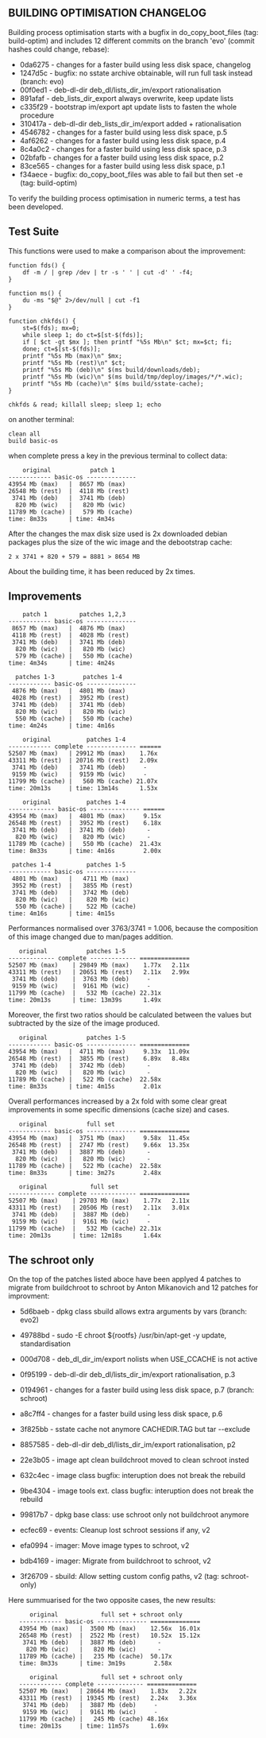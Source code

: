 BUILDING OPTIMISATION CHANGELOG
-------------------------------

Building process optimisation starts with a bugfix in do_copy_boot_files (tag: build-optim)
and includes 12 different commits on the branch 'evo' (commit hashes could change, rebase):

* 0da6275 - changes for a faster build using less disk space, changelog
* 1247d5c - bugfix: no sstate archive obtainable, will run full task instead  (branch: evo)
* 00f0ed1 - deb-dl-dir deb_dl/lists_dir_im/export rationalisation
* 891afaf - deb_lists_dir_export always overwrite, keep update lists
* c335f29 - bootstrap im/export apt update lists to fasten the whole procedure
* 310417a - deb-dl-dir deb_lists_dir_im/export added + rationalisation
* 4546782 - changes for a faster build using less disk space, p.5
* 4af6262 - changes for a faster build using less disk space, p.4
* 8c4a0c2 - changes for a faster build using less disk space, p.3
* 02bfafb - changes for a faster build using less disk space, p.2
* 83ce565 - changes for a faster build using less disk space, p.1
* f34aece - bugfix: do_copy_boot_files was able to fail but then set -e  (tag: build-optim)

To verify the building process optimisation in numeric terms, a test has been developed.


Test Suite
----------

This functions were used to make a comparison about the improvement:

	function fds() {
	    df -m / | grep /dev | tr -s ' ' | cut -d' ' -f4;
	}

	function ms() {
	    du -ms "$@" 2>/dev/null | cut -f1
	}

	function chkfds() {
	    st=$(fds); mx=0;
	    while sleep 1; do ct=$[st-$(fds)];
	    if [ $ct -gt $mx ]; then printf "%5s Mb\n" $ct; mx=$ct; fi;
	    done; ct=$[st-$(fds)];
	    printf "%5s Mb (max)\n" $mx;
	    printf "%5s Mb (rest)\n" $ct;
	    printf "%5s Mb (deb)\n" $(ms build/downloads/deb);
	    printf "%5s Mb (wic)\n" $(ms build/tmp/deploy/images/*/*.wic);
	    printf "%5s Mb (cache)\n" $(ms build/sstate-cache);
	}

	chkfds & read; killall sleep; sleep 1; echo

on another terminal:

	clean all
	build basic-os

when complete press a key in the previous terminal to collect data:

	    original           patch 1
	------------ basic-os --------------
	43954 Mb (max)   |  8657 Mb (max)
	26548 Mb (rest)  |  4118 Mb (rest)
	 3741 Mb (deb)   |  3741 Mb (deb)
	  820 Mb (wic)   |   820 Mb (wic)
	11789 Mb (cache) |   579 Mb (cache)
	time: 8m33s      | time: 4m34s

After the changes the max disk size used is 2x downloaded debian packages
plus the size of the wic image and the debootstrap cache:

	2 x 3741 + 820 + 579 = 8881 > 8654 MB

About the building time, it has been reduced by 2x times.


Improvements
------------

	    patch 1         patches 1,2,3
	------------ basic-os --------------
	 8657 Mb (max)   |  4876 Mb (max)
	 4118 Mb (rest)  |  4028 Mb (rest)
	 3741 Mb (deb)   |  3741 Mb (deb)
	  820 Mb (wic)   |   820 Mb (wic)
	  579 Mb (cache) |   550 Mb (cache)
	time: 4m34s      | time: 4m24s

	  patches 1-3        patches 1-4
	------------ basic-os --------------
	 4876 Mb (max)   |  4801 Mb (max)
	 4028 Mb (rest)  |  3952 Mb (rest)
	 3741 Mb (deb)   |  3741 Mb (deb)
	  820 Mb (wic)   |   820 Mb (wic)
	  550 Mb (cache) |   550 Mb (cache)
	time: 4m24s      | time: 4m16s

	    original          patches 1-4
	------------ complete -------------- ======
	52507 Mb (max)   | 29912 Mb (max)    1.76x
	43311 Mb (rest)  | 20716 Mb (rest)   2.09x
	 3741 Mb (deb)   |  3741 Mb (deb)     -
	 9159 Mb (wic)   |  9159 Mb (wic)     -
	11799 Mb (cache) |   560 Mb (cache) 21.07x
	time: 20m13s     | time: 13m14s      1.53x

	    original          patches 1-4
	------------- basic-os -------------- ======
	43954 Mb (max)   |  4801 Mb (max)     9.15x
	26548 Mb (rest)  |  3952 Mb (rest)    6.18x
	 3741 Mb (deb)   |  3741 Mb (deb)      -
	  820 Mb (wic)   |   820 Mb (wic)      -
	11789 Mb (cache) |   550 Mb (cache)  21.43x
	time: 8m33s      | time: 4m16s        2.00x

	 patches 1-4          patches 1-5
	------------ basic-os --------------
	 4801 Mb (max)   |   4711 Mb (max)
	 3952 Mb (rest)  |   3855 Mb (rest)
	 3741 Mb (deb)   |   3742 Mb (deb)
	  820 Mb (wic)   |    820 Mb (wic)
	  550 Mb (cache) |    522 Mb (cache)
	time: 4m16s      | time: 4m15s

Performances normalised over 3763/3741 = 1.006, because the composition of
this image changed due to man/pages addition.

	   original           patches 1-5
	------------- complete ------------- ==============
	52507 Mb (max)    | 29849 Mb (max)    1.77x   2.11x
	43311 Mb (rest)   | 20651 Mb (rest)   2.11x   2.99x
	 3741 Mb (deb)    |  3763 Mb (deb)     -
	 9159 Mb (wic)    |  9161 Mb (wic)     -
	11799 Mb (cache)  |   532 Mb (cache) 22.31x
	time: 20m13s      | time: 13m39s      1.49x

Moreover, the first two ratios should be calculated between the values but
subtracted by the size of the image produced.

	   original           patches 1-5
	------------ basic-os -------------- ==============
	43954 Mb (max)   |  4711 Mb (max)     9.33x  11.09x
	26548 Mb (rest)  |  3855 Mb (rest)    6.89x   8.48x
	 3741 Mb (deb)   |  3742 Mb (deb)      -
	  820 Mb (wic)   |   820 Mb (wic)      -
	11789 Mb (cache) |   522 Mb (cache)  22.58x
	time: 8m33s      | time: 4m15s        2.01x

Overall performances increased by a 2x fold with some clear great
improvements in some specific dimensions (cache size) and cases.

	   original           full set
	------------ basic-os -------------- ==============
	43954 Mb (max)   |  3751 Mb (max)     9.58x  11.45x
	26548 Mb (rest)  |  2747 Mb (rest)    9.66x  13.35x
	 3741 Mb (deb)   |  3887 Mb (deb)      -
	  820 Mb (wic)   |   820 Mb (wic)      -
	11789 Mb (cache) |   522 Mb (cache)  22.58x
	time: 8m33s      | time: 3m27s        2.48x

	   original            full set
	------------- complete ------------- ==============
	52507 Mb (max)    | 29703 Mb (max)    1.77x   2.11x
	43311 Mb (rest)   | 20506 Mb (rest)   2.11x   3.01x
	 3741 Mb (deb)    |  3887 Mb (deb)     -
	 9159 Mb (wic)    |  9161 Mb (wic)     -
	11799 Mb (cache)  |   532 Mb (cache) 22.31x
	time: 20m13s      | time: 12m18s      1.64x


The schroot only
----------------

On the top of the patches listed aboce have been applyed 4 patches to migrate
from buildchroot to schroot by Anton Mikanovich and 12 patches for improvment:

* 5d6baeb - dpkg class sbuild allows extra arguments by vars  (branch: evo2)
* 49788bd - sudo -E chroot ${rootfs} /usr/bin/apt-get -y update, standardisation
* 000d708 - deb_dl_dir_im/export nolists when USE_CCACHE is not active
* 0f95199 - deb-dl-dir deb_dl/lists_dir_im/export rationalisation, p.3

* 0194961 - changes for a faster build using less disk space, p.7  (branch: schroot)
* a8c7ff4 - changes for a faster build using less disk space, p.6
* 3f825bb - sstate cache not anymore CACHEDIR.TAG but tar --exclude
* 8857585 - deb-dl-dir deb_dl/lists_dir_im/export rationalisation, p2
* 22e3b05 - image apt clean buildchroot moved to clean schroot insted
* 632c4ec - image class bugfix: interuption does not break the rebuild
* 9be4304 - image tools ext. class bugfix: interuption does not break the rebuild
* 99817b7 - dpkg base class: use schroot only not buildchroot anymore

* ecfec69 - events: Cleanup lost schroot sessions if any, v2
* efa0994 - imager: Move image types to schroot, v2
* bdb4169 - imager: Migrate from buildchroot to schroot, v2
* 3f26709 - sbuild: Allow setting custom config paths, v2  (tag: schroot-only)

Here summuarised for the two opposite cases, the new results:

          original            full set + schroot only
       ------------ basic-os -------------- ==============
       43954 Mb (max)   |  3500 Mb (max)    12.56x  16.01x
       26548 Mb (rest)  |  2522 Mb (rest)   10.52x  15.12x
        3741 Mb (deb)   |  3887 Mb (deb)      -
         820 Mb (wic)   |   820 Mb (wic)      -
       11789 Mb (cache) |   235 Mb (cache)  50.17x
       time: 8m33s      | time: 3m19s        2.58x

          original            full set + schroot only
       ------------ complete ------------- ==============
       52507 Mb (max)   | 28664 Mb (max)    1.83x   2.22x
       43311 Mb (rest)  | 19345 Mb (rest)   2.24x   3.36x
        3741 Mb (deb)   |  3887 Mb (deb)     -
        9159 Mb (wic)   |  9161 Mb (wic)     -
       11799 Mb (cache) |   245 Mb (cache) 48.16x
       time: 20m13s     | time: 11m57s      1.69x



